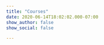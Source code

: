```yaml
---
title: "Courses"
date: 2020-06-14T18:02:02.000-07:00
show_author: false
show_social: false

---
```

